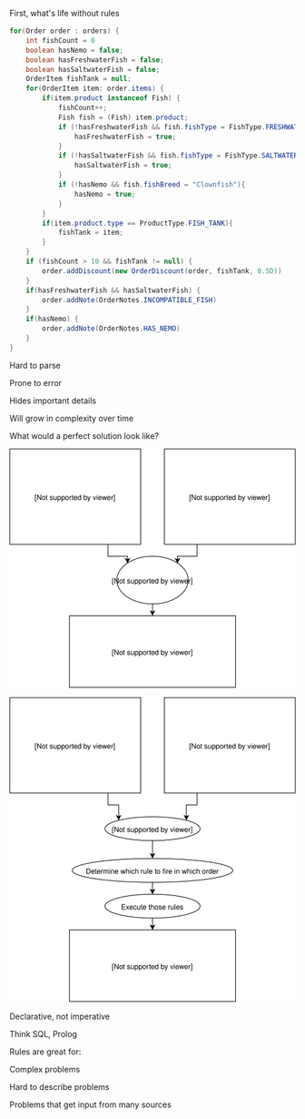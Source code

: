First, what's life without rules


```java
for(Order order : orders) {
    int fishCount = 0
    boolean hasNemo = false;
    boolean hasFreshwaterFish = false;
    boolean hasSaltwaterFish = false;
    OrderItem fishTank = null;
    for(OrderItem item: order.items) {
        if(item.product instanceof Fish) {
            fishCount++;
            Fish fish = (Fish) item.product;
            if (!hasFreshwaterFish && fish.fishType = FishType.FRESHWATER){
                hasFreshwaterFish = true;
            }
            if (!hasSaltwaterFish && fish.fishType = FishType.SALTWATER){
                hasSaltwaterFish = true;
            }
            if (!hasNemo && fish.fishBreed = "Clownfish"){
                hasNemo = true;
            }
        }
        if(item.product.type == ProductType.FISH_TANK){
            fishTank = item;
        }
    }
    if (fishCount > 10 && fishTank != null) {
        order.addDiscount(new OrderDiscount(order, fishTank, 0.5D))
    }
    if(hasFreshwaterFish && hasSaltwaterFish) {
        order.addNote(OrderNotes.INCOMPATIBLE_FISH)
    }    
    if(hasNemo) {
        order.addNote(OrderNotes.HAS_NEMO)
    }
}
```


Hard to parse

Prone to error

Hides important details

Will grow in complexity over time


What would a perfect solution look like?


![A Perfect Drools Solution](images/drools_sans_drools.svg)


![A Perfect Drools Solution](images/drools_with_drools.svg)


Declarative, not imperative

Think SQL, Prolog


Rules are great for:

Complex problems

Hard to describe problems

Problems that get input from many sources